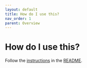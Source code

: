 ```yaml
---
layout: default
title: How do I use this?
nav_order: 1
parent: Overview
---
```


# How do I use this?

Follow the [instructions](https://github.com/grpc-ecosystem/grpc-gateway#usage) in the [README](https://github.com/grpc-ecosystem/grpc-gateway#readme).
